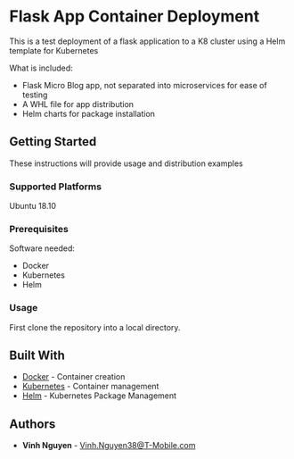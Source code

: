 # Flask App Container Deployment

This is a test deployment of a flask application to a K8 cluster using a Helm template for Kubernetes

What is included:

* Flask Micro Blog app, not separated into microservices for ease of testing
* A WHL file for app distribution
* Helm charts for package installation

## Getting Started

These instructions will provide usage and distribution examples

### Supported Platforms

Ubuntu 18.10

### Prerequisites

Software needed: 
* Docker
* Kubernetes
* Helm

### Usage
First clone the repository into a local directory. 


## Built With

* [Docker](https://www.docker.com/) - Container creation
* [Kubernetes](https://kubernetes.io/) - Container management
* [Helm](https://helm.sh/) - Kubernetes Package Management

## Authors

* **Vinh Nguyen** - Vinh.Nguyen38@T-Mobile.com



